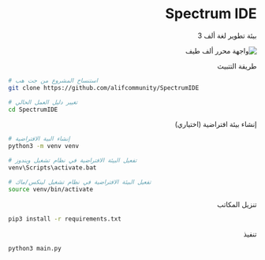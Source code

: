 <div dir="rtl">
 
# Spectrum IDE
بيئة تطوير لغة ألف 3

 ![واجهة محرر ألف طيف](https://user-images.githubusercontent.com/77246874/124166242-41045d80-daab-11eb-9501-5bbcd6f5a19c.png)
 
طريقة التتبيث 

<div dir=ltr>
 
```bash
# استنساخ المشروع من جت هب
git clone https://github.com/alifcommunity/SpectrumIDE

# تغيير دليل العمل الحالي
cd SpectrumIDE
```
<div dir="rtl">
إنشاء بيئة افتراضية (اختياري)
<div dir=ltr>

```bash
# إنشاء البية الافتراضية
python3 -m venv venv

# تفعيل البيئة الافتراضية في نظام تشغيل ويندوز
venv\Scripts\activate.bat

# تفعيل البيئة الافتراضية في نظام تشغيل لينكس/ماك
source venv/bin/activate
```
<div dir="rtl">

تنزيل المكاتب
<div dir="ltr">

```bash
pip3 install -r requirements.txt
```
<div dir="rtl">
تنفيذ
 
<div dir=ltr>
 
```bash
python3 main.py
```
<div dir="rtl">
 
